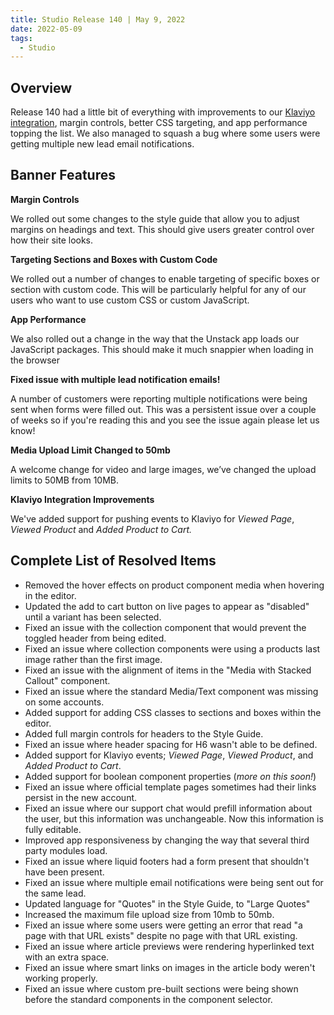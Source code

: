 ```yaml
---
title: Studio Release 140 | May 9, 2022
date: 2022-05-09
tags:
  - Studio
---
```


## Overview

Release 140 had a little bit of everything with improvements to
our [Klaviyo integration](https://support.unstack.com/hc/en-us/articles/360060834214), margin controls, better CSS
targeting, and app performance topping the list. We also managed to squash a bug where some users were getting multiple
new lead email notifications.

## Banner Features

**Margin Controls**

We rolled out some changes to the style guide that allow you to adjust margins on headings and text. This should give
users greater control over how their site looks.

**Targeting Sections and Boxes with Custom Code**

We rolled out a number of changes to enable targeting of specific boxes or section with custom code. This will be
particularly helpful for any of our users who want to use custom CSS or custom JavaScript.

**App Performance**

We also rolled out a change in the way that the Unstack app loads our JavaScript packages. This should make it much
snappier when loading in the browser

**Fixed issue with multiple lead notification emails!**

A number of customers were reporting multiple notifications were being sent when forms were filled out. This was a
persistent issue over a couple of weeks so if you're reading this and you see the issue again please let us know!

**Media Upload Limit Changed to 50mb**

A welcome change for video and large images, we’ve changed the upload limits to 50MB from 10MB.

**Klaviyo Integration Improvements**

We've added support for pushing events to Klaviyo for *Viewed Page*, *Viewed Product* and *Added Product to Cart.*

## Complete List of Resolved Items

* Removed the hover effects on product component media when hovering in the editor.
* Updated the add to cart button on live pages to appear as "disabled" until a variant has been selected.
* Fixed an issue with the collection component that would prevent the toggled header from being edited.
* Fixed an issue where collection components were using a products last image rather than the first image.
* Fixed an issue with the alignment of items in the "Media with Stacked Callout" component.
* Fixed an issue where the standard Media/Text component was missing on some accounts.
* Added support for adding CSS classes to sections and boxes within the editor.
* Added full margin controls for headers to the Style Guide.
* Fixed an issue where header spacing for H6 wasn't able to be defined.
* Added support for Klaviyo events; *Viewed Page*, *Viewed Product*, and *Added Product to Cart*.
* Added support for boolean component properties (*more on this soon!*)
* Fixed an issue where official template pages sometimes had their links persist in the new account.
* Fixed an issue where our support chat would prefill information about the user, but this information was unchangeable.
  Now this information is fully editable.
* Improved app responsiveness by changing the way that several third party modules load.
* Fixed an issue where liquid footers had a form present that shouldn't have been present.
* Fixed an issue where multiple email notifications were being sent out for the same lead.
* Updated language for "Quotes" in the Style Guide, to "Large Quotes"
* Increased the maximum file upload size from 10mb to 50mb.
* Fixed an issue where some users were getting an error that read "a page with that URL exists" despite no page with
  that URL existing.
* Fixed an issue where article previews were rendering hyperlinked text with an extra space.
* Fixed an issue where smart links on images in the article body weren't working properly.
* Fixed an issue where custom pre-built sections were being shown before the standard components in the component
  selector.

